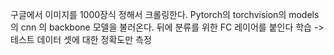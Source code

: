 구글에서 이미지를 1000장식 정해서 크롤링한다. Pytorch의 torchvision의 models의 cnn 의 backbone 모델을 불러온다. 뒤에 분류를 위한 FC 레이어를 붙인다 학습 -> 테스트 데이터 셋에 대한 정확도만 측정
